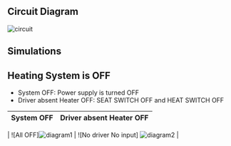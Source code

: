 
## Circuit Diagram

![circuit](https://user-images.githubusercontent.com/94305490/144299123-c3373403-ebfe-46a9-a513-9caa222c3bf8.png)


## Simulations

## Heating System is OFF

* System OFF: Power supply is turned OFF
* Driver absent Heater OFF: SEAT SWITCH OFF and HEAT SWITCH OFF

| System OFF | Driver absent Heater OFF |
| --- | --- |

| ![All OFF]![diagram1](https://user-images.githubusercontent.com/94305490/144387091-29186dac-e62e-49d2-b0cf-0a436748cfdd.png) | ![No driver No input] ![diagram2](https://user-images.githubusercontent.com/94305490/144387378-8361aeaa-bd47-4d3b-b39d-fd264c2a1863.png) |









